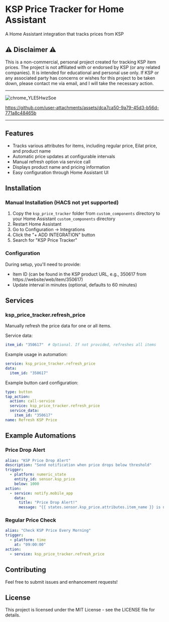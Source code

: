 # KSP Price Tracker for Home Assistant

A Home Assistant integration that tracks prices from KSP

## ⚠️ Disclaimer ⚠️

This is a non-commercial, personal project created for tracking KSP item prices. The project is not affiliated with or endorsed by KSP (or any related companies). It is intended for educational and personal use only. If KSP or any associated party has concerns or wishes for this project to be taken down, please contact me via email, and I will take the necessary action.

---
![chrome_YLE5HwzSoe](https://github.com/user-attachments/assets/dcb791e9-8f28-4b92-a401-bf7bb4f65ec0)

https://github.com/user-attachments/assets/dca7ca50-9a79-45d3-b56d-771a8c48465b

---

## Features

- Tracks various attributes for items, including regular price, Eilat price, and product name
- Automatic price updates at configurable intervals
- Manual refresh option via service call
- Displays product name and pricing information
- Easy configuration through Home Assistant UI

## Installation

### Manual Installation (HACS not yet supported)

1. Copy the `ksp_price_tracker` folder from `custom_components` directory to your Home Assistant `custom_components` directory
2. Restart Home Assistant
3. Go to Configuration → Integrations
4. Click the "+ ADD INTEGRATION" button
5. Search for "KSP Price Tracker"

### Configuration

During setup, you'll need to provide:
- Item ID (can be found in the KSP product URL, e.g., 350617 from https://website/web/item/350617)
- Update interval in minutes (optional, defaults to 60 minutes)

## Services

### ksp_price_tracker.refresh_price

Manually refresh the price data for one or all items.

Service data:
```yaml
item_id: "350617"  # Optional. If not provided, refreshes all items
```

Example usage in automation:
```yaml
service: ksp_price_tracker.refresh_price
data:
  item_id: "350617"
```

Example button card configuration:
```yaml
type: button
tap_action:
  action: call-service
  service: ksp_price_tracker.refresh_price
  service_data:
    item_id: "350617"
name: Refresh KSP Price
```

## Example Automations

### Price Drop Alert
```yaml
alias: "KSP Price Drop Alert"
description: "Send notification when price drops below threshold"
trigger:
  - platform: numeric_state
    entity_id: sensor.ksp_price
    below: 1000
action:
  - service: notify.mobile_app
    data:
      title: "Price Drop Alert!"
      message: "{{ states.sensor.ksp_price.attributes.item_name }} is now {{ states.sensor.ksp_price.state }} ILS"
```

### Regular Price Check
```yaml
alias: "Check KSP Price Every Morning"
trigger:
  - platform: time
    at: "09:00:00"
action:
  - service: ksp_price_tracker.refresh_price
```

## Contributing

Feel free to submit issues and enhancement requests!

## License

This project is licensed under the MIT License - see the LICENSE file for details.
